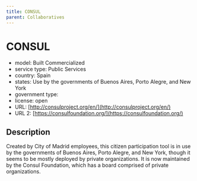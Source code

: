 ```yaml
---
title: CONSUL
parent: Collaboratives
---
```


# CONSUL

- model: Built Commercialized
- service type: Public Services
- country: Spain
- states: Use by the governments of Buenos Aires, Porto Alegre, and New York
- government type: 
- license: open
- URL: [http://consulproject.org/en/](http://consulproject.org/en/)
- URL 2: [https://consulfoundation.org/](https://consulfoundation.org/)

## Description

Created by City of Madrid employees, this citizen participation tool is in use by the governments of Buenos Aires, Porto Alegre, and New York, though it seems to be mostly deployed by private organizations. It is now maintained by the Consul Foundation, which has a board comprised of private organizations.
